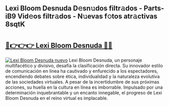 ## Lexi Bloom Desnuda D𝚎sn𝚞dos filtr𝚊dos - Parts-iB9 Vid𝚎os filtr𝚊dos - N𝚞evas f𝚘tos atr𝚊ctivas 8sqtK

# <h2><a href="http://mb7dx4h.tromn.icu/?c=Lexi+Bloom+Desnuda">🔗👉👉👉 Lexi Bloom Desnuda 🔗🔗</a></h2>

[![Lexi Bloom Desnuda nuevo](https://i.imgur.com/pEAQMta.gif)](http://mb7dx4h.tromn.icu/?c=Lexi+Bloom+Desnuda)
Lexi Bloom Desnuda, un personaje multifacético y divisivo, desafía la clasificación directa. Su innovador estilo de comunicación en línea ha cautivado y enfurecido a los espectadores, encendiendo debates sobre ética, individualidad y la naturaleza evolutiva de las sociedades virtuales. A pesar de la incertidumbre de sus próximas acciones, su huella en la cultura en línea es imborrable. Impulsado por una determinación inquebrantable y un encanto innegable, el progreso de Lexi Bloom Desnuda en el reino virtual es implacable.
